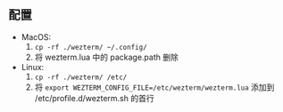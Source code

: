 ## 配置

- MacOS:
  1. `cp -rf ./wezterm/ ~/.config/`
  2. 将 wezterm.lua 中的 package.path 删除
- Linux:
  1. `cp -rf ./wezterm/ /etc/`
  2. 将 `export WEZTERM_CONFIG_FILE=/etc/wezterm/wezterm.lua` 添加到 /etc/profile.d/wezterm.sh 的首行
